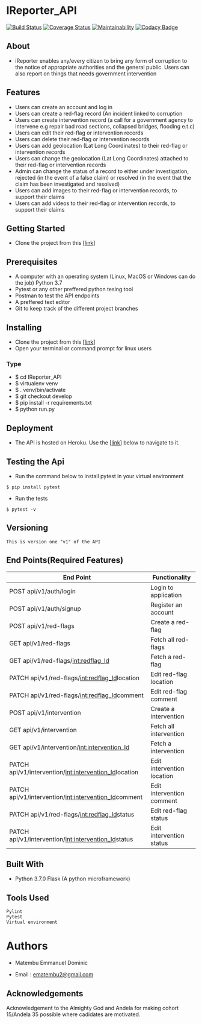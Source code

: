 # IReporter_API

[![Build Status](https://travis-ci.org/ManuelDominic/IReporter_API.svg?branch=develop)](https://travis-ci.org/ManuelDominic/IReporter_API) [![Coverage Status](https://coveralls.io/repos/github/ManuelDominic/IReporter_API/badge.svg?branch=develop)](https://coveralls.io/github/ManuelDominic/IReporter_API?branch=develop) [![Maintainability](https://api.codeclimate.com/v1/badges/b1d60dcdfe7abdbbfdd6/maintainability)](https://codeclimate.com/github/ManuelDominic/IReporter_API/maintainability) [![Codacy Badge](https://api.codacy.com/project/badge/Grade/50263e1fad074ebb8f914be692d1fadc)](https://www.codacy.com/app/ManuelDominic/IReporter_API?utm_source=github.com&amp;utm_medium=referral&amp;utm_content=ManuelDominic/IReporter_API&amp;utm_campaign=Badge_Grade)

## About
- iReporter enables any/every citizen to bring any form of corruption to the notice of appropriate authorities and the general public. Users can also report on things that needs government intervention

## Features
- Users can create an account and log in
- Users can create a red-flag record (An incident linked to corruption
- Users can create intervention record (a call for a government agency to intervene e.g repair bad road sections, collapsed bridges, flooding e.t.c)
- Users can edit their red-flag or intervention records
- Users can delete their red-flag or intervention records
- Users can add geolocation (Lat Long Coordinates) to their red-flag or intervention records
- Users can change the geolocation (Lat Long Coordinates) attached to their red-flag or intervention records
- Admin can change the status of a record to either under investigation, rejected (in the event of a false claim) or resolved (in the event that the claim has been investigated and resolved)
- Users can add images to their red-flag or intervention records, to support their claims
- Users can add videos to their red-flag or intervention records, to support their claims

## Getting Started
- Clone the project from this [[link](https://github.com/ManuelDominic/IReporter_API.git)]

## Prerequisites
- A computer with an operating system (Linux, MacOS or Windows can do the job) Python 3.7
- Pytest or any other preffered python tesing tool
- Postman to test the API endpoints
- A preffered text editor
- Git to keep track of the different project branches

## Installing
- Clone the project from this [[link](https://github.com/ManuelDominic/IReporter_API.git)]
- Open your terminal or command prompt for linux users

### Type
- $ cd IReporter_API
- $ virtualenv venv
- $ . venv/bin/activate
- $ git checkout develop
- $ pip install -r requirements.txt
- $ python run.py

## Deployment
- The API is hosted on Heroku. Use the [[link](https://query-api.herokuapp.com/api/v1/)] below to navigate to it.

## Testing the Api
- Run the command below to install pytest in your virtual environment
```
$ pip install pytest
```
- Run the tests
```
$ pytest -v
```

## Versioning
```
This is version one "v1" of the API
```
## End Points(Required Features)
|                   End Point                                  |           Functionality          |
|  ------------------------------------------------------------|-------------------------------
|    POST   api/v1/auth/login                                  |    Login to application          |
|    POST   api/v1/auth/signup                                 |    Register an account           |
|    POST   api/v1/red-flags                                   |    Create a red-flag             |
|    GET    api/v1/red-flags                                   |    Fetch all red-flags           |
|    GET    api/v1/red-flags/<int:redflag_Id>                  |    Fetch a red-flag              |
|    PATCH  api/v1/red-flags/<int:redflag_Id>location          |    Edit red-flag location        |
|    PATCH  api/v1/red-flags/<int:redflag_Id>comment           |    Edit red-flag comment         |
|    POST   api/v1/intervention                                |    Create a intervention         |
|    GET    api/v1/intervention                                |    Fetch all intervention        |
|    GET    api/v1/intervention/<int:intervention_Id>          |    Fetch a intervention          |
|    PATCH  api/v1/intervention/<int:intervention_Id>location  |    Edit intervention location    |
|    PATCH  api/v1/intervention/<int:intervention_Id>comment   |    Edit intervention comment     |
|    PATCH  api/v1/red-flags/<int:redflag_Id>status            |    Edit red-flag status          |
|    PATCH  api/v1/intervention/<int:intervention_Id>status    |    Edit intervention status



## Built With
- Python 3.7.0 Flask (A python microframework)

## Tools Used
```
Pylint
Pytest
Virtual environment
```

# Authors
- Matembu Emmanuel Dominic

- Email : ematembu2@gmail.com

## Acknowledgements
Acknowledgement to the Almighty God and Andela for making cohort 15/Andela 35 possible where cadidates are motivated.
